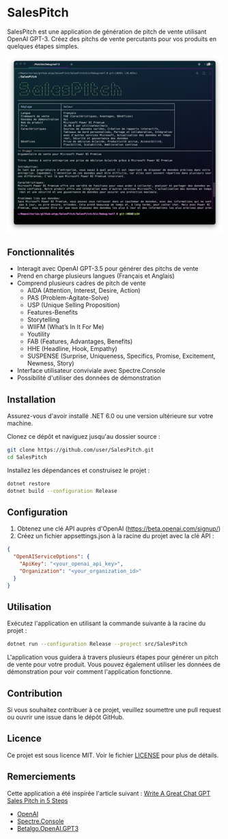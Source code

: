 # SalesPitch

SalesPitch est une application de génération de pitch de vente utilisant OpenAI GPT-3. Créez des pitchs de vente percutants pour vos produits en quelques étapes simples.

![SalesPitch](./assets/salespitch.png)

## Fonctionnalités

* Interagit avec OpenAI GPT-3.5 pour générer des pitchs de vente
* Prend en charge plusieurs langues (Français et Anglais)
* Comprend plusieurs cadres de pitch de vente
  * AIDA (Attention, Interest, Desire, Action) 
  * PAS (Problem-Agitate-Solve)
  * USP (Unique Selling Proposition)
  * Features-Benefits
  * Storytelling
  * WIIFM (What’s In It For Me)
  * Youtility
  * FAB (Features, Advantages, Benefits)
  * HHE (Headline, Hook, Empathy)
  * SUSPENSE (Surprise, Uniqueness, Specifics, Promise, Excitement, Newness, Story)
* Interface utilisateur conviviale avec Spectre.Console
* Possibilité d'utiliser des données de démonstration

## Installation

Assurez-vous d'avoir installé .NET 6.0 ou une version ultérieure sur votre machine.

Clonez ce dépôt et naviguez jusqu'au dossier source :

```sh
git clone https://github.com/user/SalesPitch.git
cd SalesPitch
```

Installez les dépendances et construisez le projet :

```sh
dotnet restore
dotnet build --configuration Release
```

## Configuration

1. Obtenez une clé API auprès d'OpenAI (https://beta.openai.com/signup/)
2. Créez un fichier appsettings.json à la racine du projet avec la clé API :

```json
{
  "OpenAIServiceOptions": {
    "ApiKey": "<your_openai_api_key>",
    "Organization": "<your_organization_id>"
  }
}
```

## Utilisation

Exécutez l'application en utilisant la commande suivante à la racine du projet :

```sh
dotnet run --configuration Release --project src/SalesPitch
```

L'application vous guidera à travers plusieurs étapes pour générer un pitch de vente pour votre produit. Vous pouvez également utiliser les données de démonstration pour voir comment l'application fonctionne.

## Contribution

Si vous souhaitez contribuer à ce projet, veuillez soumettre une pull request ou ouvrir une issue dans le dépôt GitHub.

## Licence

Ce projet est sous licence MIT. Voir le fichier [LICENSE](LICENSE) pour plus de détails.

## Remerciements

Cette application a été inspirée l'article suivant : [Write A Great Chat GPT Sales Pitch in 5 Steps](https://txtly.ai/write-a-chat-gpt-sales-pitch/)

* [OpenAI](https://openai.com/)
* [Spectre.Console](https://spectreconsole.net/)
* [Betalgo.OpenAI.GPT3](https://github.com/betalgo/openai)